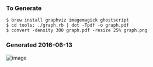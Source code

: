 ### To Generate

    $ brew install graphviz imagemagick ghostscript
    $ cd tools; ./graph.rb | dot -Tpdf -o graph.pdf
    $ convert -density 300 graph.pdf -resize 25% graph.png

### Generated 2016-06-13

![image](https://i.imgur.com/IrSxyBD.png)